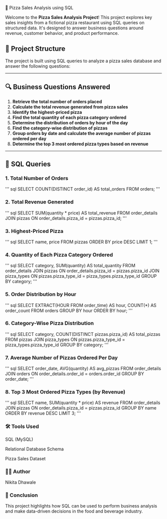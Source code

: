 🍕 Pizza Sales Analysis using SQL

Welcome to the **Pizza Sales Analysis Project**! This project explores key sales insights from a fictional pizza restaurant using SQL queries on structured data. It's designed to answer business questions around revenue, customer behavior, and product performance.

## 📁 Project Structure

The project is built using SQL queries to analyze a pizza sales database and answer the following questions:

---

## 🔍 Business Questions Answered

1. **Retrieve the total number of orders placed**
2. **Calculate the total revenue generated from pizza sales**
3. **Identify the highest-priced pizza**
4. **Find the total quantity of each pizza category ordered**
5. **Determine the distribution of orders by hour of the day**
6. **Find the category-wise distribution of pizzas**
7. **Group orders by date and calculate the average number of pizzas ordered per day**
8. **Determine the top 3 most ordered pizza types based on revenue**

---

## 🧠 SQL Queries

### 1. Total Number of Orders
''' sql
SELECT COUNT(DISTINCT order_id) AS total_orders FROM orders;
'''

### 2. Total Revenue Generated
''' sql
SELECT SUM(quantity * price) AS total_revenue 
FROM order_details 
JOIN pizzas ON order_details.pizza_id = pizzas.pizza_id;
'''

### 3. Highest-Priced Pizza
''' sql
SELECT name, price 
FROM pizzas 
ORDER BY price DESC 
LIMIT 1;
'''

### 4. Quantity of Each Pizza Category Ordered
''' sql
SELECT category, SUM(quantity) AS total_quantity
FROM order_details
JOIN pizzas ON order_details.pizza_id = pizzas.pizza_id
JOIN pizza_types ON pizzas.pizza_type_id = pizza_types.pizza_type_id
GROUP BY category;
'''

### 5. Order Distribution by Hour
''' sql
SELECT EXTRACT(HOUR FROM order_time) AS hour, COUNT(*) AS order_count
FROM orders
GROUP BY hour
ORDER BY hour;
'''

### 6. Category-Wise Pizza Distribution
''' sql
SELECT category, COUNT(DISTINCT pizzas.pizza_id) AS total_pizzas
FROM pizzas
JOIN pizza_types ON pizzas.pizza_type_id = pizza_types.pizza_type_id
GROUP BY category;
'''

### 7. Average Number of Pizzas Ordered Per Day
''' sql
SELECT order_date, AVG(quantity) AS avg_pizzas
FROM order_details
JOIN orders ON order_details.order_id = orders.order_id
GROUP BY order_date;
'''

### 8. Top 3 Most Ordered Pizza Types (by Revenue)
''' sql
SELECT name, SUM(quantity * price) AS revenue
FROM order_details
JOIN pizzas ON order_details.pizza_id = pizzas.pizza_id
GROUP BY name
ORDER BY revenue DESC
LIMIT 3;
'''

### 🛠 Tools Used
SQL (MySQL)

Relational Database Schema

Pizza Sales Dataset 

### 👩‍💻 Author
Nikita Dhawale


### 📌 Conclusion
This project highlights how SQL can be used to perform business analysis and make data-driven decisions in the food and beverage industry. 

